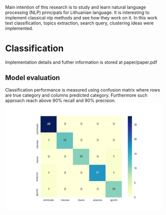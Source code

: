Main intention of this research is to study and learn natural language
processing (NLP) principals for Lithuanian language. It is interesting to
implement classical nlp methods and see how they work on it. In this
work text classification, topics extraction, search query, clustering ideas
were implemented.

# Classification
Implementation details and futher information is stored at paper/paper.pdf

## Model evaluation
Classification performance is measured using confusion matrix where rows are
true category and columns predicted category. Furthermore such approach reach above 90% recall and 90% precision.
![GitHub Logo](/visualizations/confussion_matrix.png)